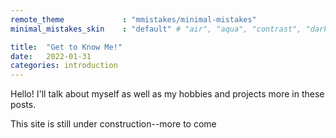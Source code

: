 ```yaml
---
remote_theme             : "mmistakes/minimal-mistakes"
minimal_mistakes_skin    : "default" # "air", "aqua", "contrast", "dark", "dirt", "neon", "mint", "plum", "sunrise"

title:  "Get to Know Me!"
date:   2022-01-31
categories: introduction
---
```

Hello!  I'll talk about myself as well as my hobbies and projects more in these posts.  

This site is still under construction--more to come